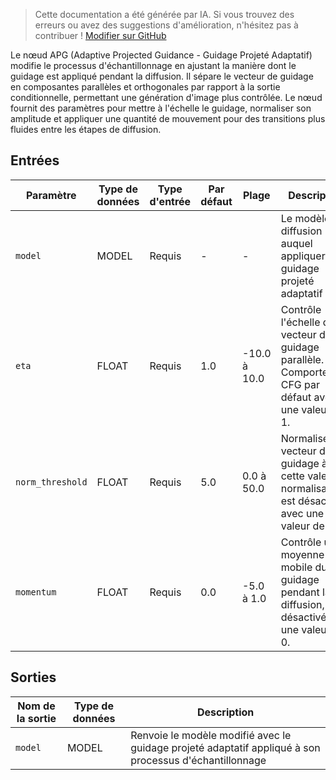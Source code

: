 > Cette documentation a été générée par IA. Si vous trouvez des erreurs ou avez des suggestions d'amélioration, n'hésitez pas à contribuer ! [Modifier sur GitHub](https://github.com/Comfy-Org/embedded-docs/blob/main/comfyui_embedded_docs/docs/APG/fr.md)

Le nœud APG (Adaptive Projected Guidance - Guidage Projeté Adaptatif) modifie le processus d'échantillonnage en ajustant la manière dont le guidage est appliqué pendant la diffusion. Il sépare le vecteur de guidage en composantes parallèles et orthogonales par rapport à la sortie conditionnelle, permettant une génération d'image plus contrôlée. Le nœud fournit des paramètres pour mettre à l'échelle le guidage, normaliser son amplitude et appliquer une quantité de mouvement pour des transitions plus fluides entre les étapes de diffusion.

## Entrées

| Paramètre | Type de données | Type d'entrée | Par défaut | Plage | Description |
|-----------|-----------|------------|---------|-------|-------------|
| `model` | MODEL | Requis | - | - | Le modèle de diffusion auquel appliquer le guidage projeté adaptatif |
| `eta` | FLOAT | Requis | 1.0 | -10.0 à 10.0 | Contrôle l'échelle du vecteur de guidage parallèle. Comportement CFG par défaut avec une valeur de 1. |
| `norm_threshold` | FLOAT | Requis | 5.0 | 0.0 à 50.0 | Normalise le vecteur de guidage à cette valeur, la normalisation est désactivée avec une valeur de 0. |
| `momentum` | FLOAT | Requis | 0.0 | -5.0 à 1.0 | Contrôle une moyenne mobile du guidage pendant la diffusion, désactivé avec une valeur de 0. |

## Sorties

| Nom de la sortie | Type de données | Description |
|-------------|-----------|-------------|
| `model` | MODEL | Renvoie le modèle modifié avec le guidage projeté adaptatif appliqué à son processus d'échantillonnage |
